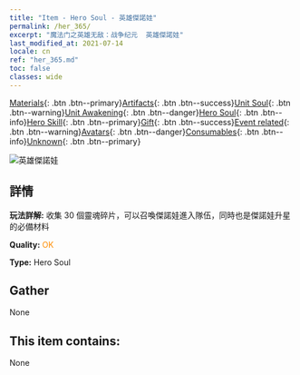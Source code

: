 ```yaml
---
title: "Item - Hero Soul - 英雄傑諾娃"
permalink: /her_365/
excerpt: "魔法门之英雄无敌：战争纪元  英雄傑諾娃"
last_modified_at: 2021-07-14
locale: cn
ref: "her_365.md"
toc: false
classes: wide
---
```

 [Materials](/ItemsCN/){: .btn .btn--primary}[Artifacts](/ItemsCN/Artifacts/){: .btn .btn--success}[Unit Soul](/ItemsCN/UnitSoul/){: .btn .btn--warning}[Unit Awakening](/ItemsCN/UnitAwakening/){: .btn .btn--danger}[Hero Soul](/ItemsCN/HeroSoul/){: .btn .btn--info}[Hero Skill](/ItemsCN/HeroSkill/){: .btn .btn--primary}[Gift](/ItemsCN/Gift/){: .btn .btn--success}[Event related](/ItemsCN/Events/){: .btn .btn--warning}[Avatars](/ItemsCN/Avatars/){: .btn .btn--danger}[Consumables](/ItemsCN/Consumables/){: .btn .btn--info}[Unknown](/ItemsCN/Unknown/){: .btn .btn--primary}

 ![英雄傑諾娃](/images/h/h_Ylthin.jpg)

## 詳情
 **玩法詳解:** 收集 30 個靈魂碎片，可以召喚傑諾娃進入隊伍，同時也是傑諾娃升星的必備材料

 **Quality:** <span style="color: #FF8C00">OK</span>

 **Type:** Hero Soul

## Gather

  None

## This item contains:

  None

